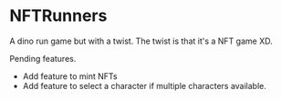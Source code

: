 # NFTRunners

A dino run game but with a twist. The twist is that it's a NFT game XD.

Pending features.

- Add feature to mint NFTs
- Add feature to select a character if multiple characters available.
